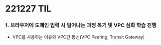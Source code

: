 # 221227 TIL
### 1. 브라우저에 도메인 입력 시 일어나는 과정 복기 및 VPC 심화 학습 진행
* VPC를 사용하는 이유와 VPC간 통신(VPC Peering, Transit Gateway)